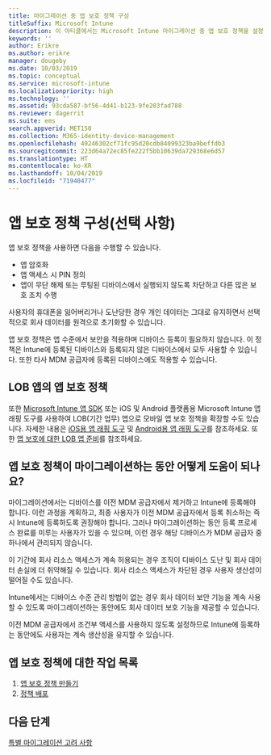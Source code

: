 ```yaml
---
title: 마이그레이션 중 앱 보호 정책 구성
titleSuffix: Microsoft Intune
description: 이 아티클에서는 Microsoft Intune 마이그레이션 중 앱 보호 정책을 설정하는 데 필요한 단계를 제공합니다.
keywords: ''
author: Erikre
ms.author: erikre
manager: dougeby
ms.date: 10/03/2019
ms.topic: conceptual
ms.service: microsoft-intune
ms.localizationpriority: high
ms.technology: ''
ms.assetid: 93cda587-bf56-4d41-b123-9fe203fad788
ms.reviewer: dagerrit
ms.suite: ems
search.appverid: MET150
ms.collection: M365-identity-device-management
ms.openlocfilehash: 49246302cf71fc95d20cdb84099323ba9beffdb3
ms.sourcegitcommit: 223d64a72ec85fe222f5bb10639da729368e6d57
ms.translationtype: HT
ms.contentlocale: ko-KR
ms.lasthandoff: 10/04/2019
ms.locfileid: "71940477"
---
```

# <a name="configure-app-protection-policies-optional"></a>앱 보호 정책 구성(선택 사항)


앱 보호 정책을 사용하면 다음을 수행할 수 있습니다.
* 앱 암호화
* 앱 액세스 시 PIN 정의
* 앱이 무단 해제 또는 루팅된 디바이스에서 실행되지 않도록 차단하고 다른 많은 보호 조치 수행

사용자의 휴대폰을 잃어버리거나 도난당한 경우 개인 데이터는 그대로 유지하면서 선택적으로 회사 데이터를 원격으로 초기화할 수 있습니다.

앱 보호 정책은 앱 수준에서 보안을 적용하며 디바이스 등록이 필요하지 않습니다. 이 정책은 Intune에 등록된 디바이스와 등록되지 않은 디바이스에서 모두 사용할 수 있습니다. 또한 타사 MDM 공급자에 등록된 디바이스에도 적용할 수 있습니다.

## <a name="app-protection-policies-with-lob-apps"></a>LOB 앱의 앱 보호 정책

또한 [Microsoft Intune 앱 SDK](../developer/app-sdk-get-started.md) 또는 iOS 및 Android 플랫폼용 Microsoft Intune 앱 래핑 도구를 사용하여 LOB(기간 업무) 앱으로 모바일 앱 보호 정책을 확장할 수도 있습니다. 자세한 내용은 [iOS용 앱 래핑 도구](../developer/app-wrapper-prepare-ios.md) 및 [Android용 앱 래핑 도구](./../developer/app-wrapper-prepare-android.md)를 참조하세요. 또한 [앱 보호에 대한 LOB 앱 준비](../developer/apps-prepare-mobile-application-management.md)를 참조하세요.

## <a name="how-do-app-protection-policies-help-during-migration"></a>앱 보호 정책이 마이그레이션하는 동안 어떻게 도움이 되나요?

마이그레이션에서는 디바이스를 이전 MDM 공급자에서 제거하고 Intune에 등록해야 합니다. 이런 과정을 계획하고, 최종 사용자가 이전 MDM 공급자에서 등록 취소하는 즉시 Intune에 등록하도록 권장해야 합니다. 그러나 마이그레이션하는 동안 등록 프로세스 완료를 미루는 사용자가 있을 수 있으며, 이런 경우 해당 디바이스가 MDM 공급자 중 하나에서 관리되지 않습니다.

이 기간에 회사 리소스 액세스가 계속 허용되는 경우 조직이 디바이스 도난 및 회사 데이터 손실에 더 취약해질 수 있습니다. 회사 리소스 액세스가 차단된 경우 사용자 생산성이 떨어질 수도 있습니다.

Intune에서는 디바이스 수준 관리 방법이 없는 경우 회사 데이터 보안 기능을 계속 사용할 수 있도록 마이그레이션하는 동안에도 회사 데이터 보호 기능을 제공할 수 있습니다.

이전 MDM 공급자에서 조건부 액세스를 사용하지 않도록 설정하므로 Intune에 등록하는 동안에도 사용자는 계속 생산성을 유지할 수 있습니다.

## <a name="task-list-for-app-protection-policies"></a>앱 보호 정책에 대한 작업 목록

1. [앱 보호 정책 만들기](../apps/app-protection-policies.md#create-an-app-protection-policy)
2. [정책 배포](../apps/app-protection-policies.md#deploy-a-policy-to-users)


## <a name="next-steps"></a>다음 단계

[특별 마이그레이션 고려 사항](migration-guide-considerations.md)
